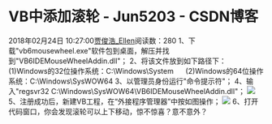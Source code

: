 # VB中添加滚轮 - Jun5203 - CSDN博客
2018年02月24日 10:27:00[贾俊浩_Ellen](https://me.csdn.net/Ellen5203)阅读数：280
1、下载"vb6mousewheel.exe"软件包到桌面，解压并找到"VB6IDEMouseWheelAddin.dll"；
2、将该文件放到如下路径下：
(1)Windows的32位操作系统：C:\Windows\System     
(2)Windows的64位操作系统：C:\Windows\SysWOW64
3、以管理员身份运行"命令提示符"；
4、输入"regsvr32 C:\Windows\SysWOW64\VB6IDEMouseWheelAddin.dll"；
![](https://img-blog.csdn.net/20180428191256401)
5、注册成功后，新建VB工程，在“外接程序管理器”中按如图操作；
![](https://img-blog.csdn.net/20180428191304353)
6、打开代码窗口，你会发现滚轮可以上下移动，惊不惊喜？意不意外？
